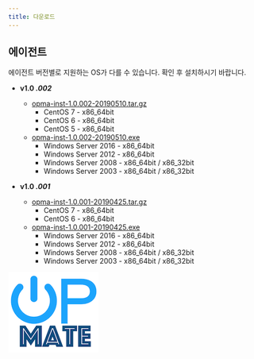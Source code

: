 ```yaml
---
title: 다운로드
---
```


## 에이전트

에이전트 버전별로 지원하는 OS가 다를 수 있습니다. 확인 후 설치하시기 바랍니다.

- **v1.0 _.002_**
  - [opma-inst-1.0.002-20190510.tar.gz](opma-inst-1.0.002-20190510.tar.gz)
    - CentOS 7 - x86_64bit
    - CentOS 6 - x86_64bit
    - CentOS 5 - x86_64bit
  - [opma-inst-1.0.002-20190510.exe](opma-inst-1.0.002-20190510.exe_)
    - Windows Server 2016 - x86_64bit
    - Windows Server 2012 - x86_64bit
    - Windows Server 2008 - x86_64bit / x86_32bit
    - Windows Server 2003 - x86_64bit / x86_32bit

- **v1.0 _.001_**
  - [opma-inst-1.0.001-20190425.tar.gz](opma-inst-1.0.001-20190425.tar.gz)
    - CentOS 7 - x86_64bit
    - CentOS 6 - x86_64bit
  - [opma-inst-1.0.001-20190425.exe](opma-inst-1.0.001-20190425.exe_)
    - Windows Server 2016 - x86_64bit
    - Windows Server 2012 - x86_64bit
    - Windows Server 2008 - x86_64bit / x86_32bit
    - Windows Server 2003 - x86_64bit / x86_32bit


![Alt text](/img/poweron.png)
